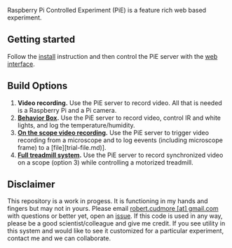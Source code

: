 Raspberry Pi Controlled Experiment (PiE) is a feature rich web based experiment.

## Getting started

Follow the [install][install] instruction and then control the PiE server with the [web interface][web-interface].

## Build Options

 1. **Video recording.** Use the PiE server to record video. All that is needed is a Raspberry Pi and a Pi camera.
 2. **[Behavior Box][wiring-behavior-box].** Use the PiE server to record video, control IR and white lights, and log the temperature/humidity.
 3. **[On the scope video recording][wiring-scope].** Use the PiE server to trigger video recording from a microscope and to log eevents (including microscope frame) to a [file][trial-file.md)].
 4. **[Full treadmill system][wiring-treadmill].** Use the PiE server to record synchronized video on a scope (option 3) while controlling a motorized treadmill.

## Disclaimer

This repository is a work in progess. It is functioning in my hands and fingers but may not in yours. Please email [robert.cudmore [at] gmail.com](http://robertcudmore.org) with questions or better yet, open an [issue](https://github.com/cudmore/pie/issues). If this code is used in any way, please be a good scientist/colleague and give me credit. If you see utility in this system and would like to see it customized for a particular experiment, contact me and we can collaborate.

[install]: http://blog.cudmore.io/pie-doc/install/
[web-interface]: http://blog.cudmore.io/pie-doc/web-interface/
[wiring-behavior-box]: http://blog.cudmore.io/pie-doc/wiring-behavior-box/
[wiring-scope]: http://blog.cudmore.io/pie-doc/wiring-scope/
[wiring-treadmill]: http://blog.cudmore.io/pie-doc/wiring-treadmill/
